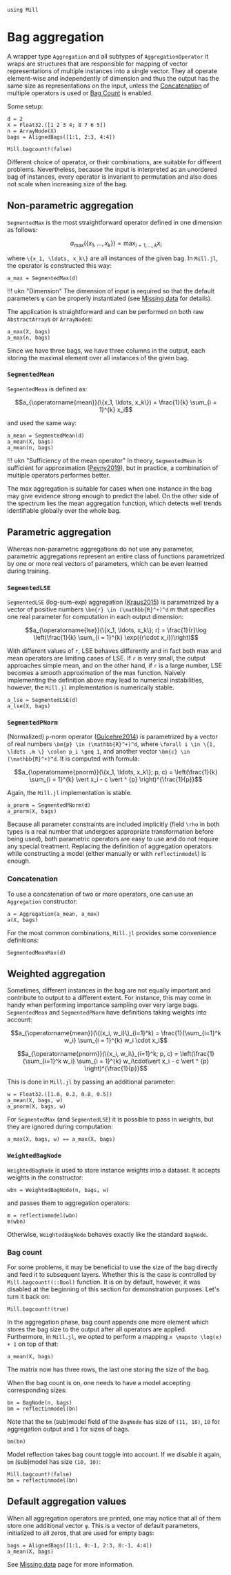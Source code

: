 ```@setup mill 
using Mill
```

# Bag aggregation

A wrapper type `Aggregation` and all subtypes of `AggregationOperator` it wraps are structures that are responsible for mapping of vector representations of multiple instances into a single vector. They all operate element-wise and independently of dimension and thus the output has the same size as representations on the input, unless the [Concatenation](@ref) of multiple operators is used or [Bag Count](@ref) is enabled.

Some setup:

```@repl mill
d = 2
X = Float32.([1 2 3 4; 8 7 6 5])
n = ArrayNode(X)
bags = AlignedBags([1:1, 2:3, 4:4])

Mill.bagcount!(false)
```

Different choice of operator, or their combinations, are suitable for different problems. Nevertheless, because the input is interpreted as an unordered bag of instances, every operator is invariant to permutation and also does not scale when increasing size of the bag.

## Non-parametric aggregation

`SegmentedMax` is the most straightforward operator defined in one dimension as follows:

```math
a_{\max}(\{x_1, \ldots, x_k\}) = \max_{i = 1, \ldots, k} x_i
```

where ``\{x_1, \ldots, x_k\}`` are all instances of the given bag. In `Mill.jl`, the operator is constructed this way:

```@repl mill
a_max = SegmentedMax(d)
```

!!! ukn "Dimension"
    The dimension of input is required so that the default parameters `ψ` can be properly instantiated (see [Missing data](@ref) for details).

The application is straightforward and can be performed on both raw `AbstractArray`s or `ArrayNode`s:

```@repl mill
a_max(X, bags)
a_max(n, bags)
```

Since we have three bags, we have three columns in the output, each storing the maximal element over all instances of the given bag.

### `SegmentedMean`

`SegmentedMean` is defined as:

```math
a_{\operatorname{mean}}(\{x_1, \ldots, x_k\}) = \frac{1}{k} \sum_{i = 1}^{k} x_i
```

and used the same way:

```@repl mill
a_mean = SegmentedMean(d)
a_mean(X, bags)
a_mean(n, bags)
```

!!! ukn "Sufficiency of the mean operator"
    In theory, `SegmentedMean` is sufficient for approximation ([Pevny2019](@cite)), but in practice, a combination of multiple operators performes better.

The max aggregation is suitable for cases when one instance in the bag may give evidence strong enough to predict the label. On the other side of the spectrum lies the mean aggregation function, which detects well trends identifiable globally over the whole bag.

## Parametric aggregation

Whereas non-parametric aggregations do not use any parameter, parametric aggregations represent an entire class of functions parametrized by one or more real vectors of parameters, which can be even learned during training.

### `SegmentedLSE`

`SegmentedLSE` (log-sum-exp) aggregation ([Kraus2015](@cite)) is parametrized by a vector of positive numbers ``\bm{r} \in (\mathbb{R}^+)^d`` m that specifies one real parameter for computation in each output dimension:

```math
a_{\operatorname{lse}}(\{x_1, \ldots, x_k\}; r) = \frac{1}{r}\log \left(\frac{1}{k} \sum_{i = 1}^{k} \exp({r\cdot x_i})\right)
```

With different values of ``r``, LSE behaves differently and in fact both max and mean operators are limiting cases of LSE. If ``r`` is very small, the output approaches simple mean, and on the other hand, if ``r`` is a large number, LSE becomes a smooth approximation of the max function. Naively implementing the definition above may lead to numerical instabilities, however, the `Mill.jl` implementation is numerically stable.

```@repl mill
a_lse = SegmentedLSE(d)
a_lse(X, bags)
```

### `SegmentedPNorm`

(Normalized) ``p``-norm operator ([Gulcehre2014](@cite)) is parametrized by a vector of real numbers ``\bm{p} \in (\mathbb{R}^+)^d``, where ``\forall i \in \{1, \ldots ,m \} \colon p_i \geq 1``, and another vector ``\bm{c} \in (\mathbb{R}^+)^d``. It is computed with formula:

```math
a_{\operatorname{pnorm}}(\{x_1, \ldots, x_k\}; p, c) = \left(\frac{1}{k} \sum_{i = 1}^{k} \vert x_i - c \vert ^ {p} \right)^{\frac{1}{p}}
```

Again, the `Mill.jl` implementation is stable.

```@repl mill
a_pnorm = SegmentedPNorm(d)
a_pnorm(X, bags)
```

Because all parameter constraints are included implicitly (field `\rho` in both types is a real number that undergoes appropriate transformation before being used), both parametric operators are easy to use and do not require any special treatment. Replacing the definition of aggregation operators while constructing a model (either manually or with `reflectinmodel`) is enough.

### Concatenation

To use a concatenation of two or more operators, one can use an `Aggregation` constructor:

```@repl mill
a = Aggregation(a_mean, a_max)
a(X, bags)
```

For the most common combinations, `Mill.jl` provides some convenience definitions:

```@repl mill
SegmentedMeanMax(d)
```

## Weighted aggregation

Sometimes, different instances in the bag are not equally important and contribute to output to a different extent. For instance, this may come in handy when performing importance sampling over very large bags. `SegmentedMean` and `SegmentedPNorm` have definitions taking weights into account:

```math
a_{\operatorname{mean}}(\{(x_i, w_i)\}_{i=1}^k) = \frac{1}{\sum_{i=1}^k w_i} \sum_{i = 1}^{k} w_i \cdot x_i
```

```math
a_{\operatorname{pnorm}}(\{x_i, w_i\}_{i=1}^k; p, c) = \left(\frac{1}{\sum_{i=1}^k w_i} \sum_{i = 1}^{k} w_i\cdot\vert x_i - c \vert ^ {p} \right)^{\frac{1}{p}}
```

This is done in `Mill.jl` by passing an additional parameter:

```@repl mill
w = Float32.([1.0, 0.2, 0.8, 0.5])
a_mean(X, bags, w)
a_pnorm(X, bags, w)
```

For `SegmentedMax` (and `SegmentedLSE`) it is possible to pass in weights, but they are ignored during computation:

```@repl mill
a_max(X, bags, w) == a_max(X, bags)
```

### `WeightedBagNode`

`WeightedBagNode` is used to store instance weights into a dataset. It accepts weights in the constructor:

```@repl mill
wbn = WeightedBagNode(n, bags, w)
```

and passes them to aggregation operators:

```@repl mill
m = reflectinmodel(wbn)
m(wbn)
```

Otherwise, `WeightedBagNode` behaves exactly like the standard `BagNode`.

### Bag count

For some problems, it may be beneficial to use the size of the bag directly and feed it to subsequent layers. Whether this is the case is controlled by `Mill.bagcount!(::Bool)` function. It is on by default, however, it was disabled at the beginning of this section for demonstration purposes. Let's turn it back on:

```@repl mill
Mill.bagcount!(true)
```

In the aggregation phase, bag count appends one more element which stores the bag size to the output after all operators are applied. Furthermore, in `Mill.jl`, we opted to perform a mapping ``x \mapsto \log(x) + 1`` on top of that:

```@repl mill
a_mean(X, bags)
```

The matrix now has three rows, the last one storing the size of the bag.

When the bag count is on, one needs to have a model accepting corresponding sizes:

```@repl mill
bn = BagNode(n, bags)
bm = reflectinmodel(bn)
```

Note that the `bm` (sub)model field of the `BagNode` has size of `(11, 10)`, `10` for aggregation output and `1` for sizes of bags.

```@repl mill
bm(bn)
```

Model reflection takes bag count toggle into account. If we disable it again, `bm` (sub)model has size `(10, 10)`:

```@repl mill
Mill.bagcount!(false)
bm = reflectinmodel(bn)
```

## Default aggregation values

When all aggregation operators are printed, one may notice that all of them store one additional vector `ψ`. This is a vector of default parameters, initialized to all zeros, that are used for empty bags:

```@repl mill
bags = AlignedBags([1:1, 0:-1, 2:3, 0:-1, 4:4])
a_mean(X, bags)
```

See [Missing data](@ref) page for more information.
